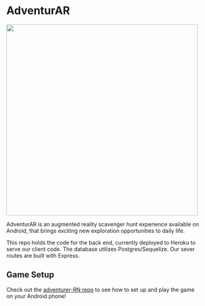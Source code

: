 # AdventurAR

<img src="https://i.imgur.com/O7QcdYA.png" height=500>

AdventurAR is an augmented reality scavenger hunt experience available on Android, that brings exciting new exploration opportunities to daily life.

This repo holds the code for the back end, currently deployed to Heroku to serve our client code. The database utilizes Postgres/Sequelize. Our sever routes are built with Express.

## Game Setup

Check out the [adventurer-RN repo](https://github.com/AdventurerScavengerHunt/adventurer-RN) to see how to set up and play the game on your Android phone!

